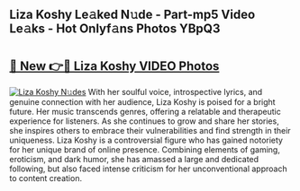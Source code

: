 ## Liza Koshy Le𝚊ked N𝚞de - Part-mp5 Video Le𝚊ks - Hot Onlyf𝚊ns Photos YBpQ3

# <h2><a href="http://ab51912.deff.icu/?id=Liza+Koshy">🔗 New 👉🔴 Liza Koshy VIDEO Photos</a></h2>

[![Liza Koshy N𝚞des](https://i.imgur.com/rIISA9y.gif)](http://ab51912.deff.icu/?id=Liza+Koshy)
With her soulful voice, introspective lyrics, and genuine connection with her audience, Liza Koshy is poised for a bright future. Her music transcends genres, offering a relatable and therapeutic experience for listeners. As she continues to grow and share her stories, she inspires others to embrace their vulnerabilities and find strength in their uniqueness. Liza Koshy is a controversial figure who has gained notoriety for her unique brand of online presence. Combining elements of gaming, eroticism, and dark humor, she has amassed a large and dedicated following, but also faced intense criticism for her unconventional approach to content creation.
